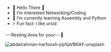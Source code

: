 - 👋 Hello There 🐼
- 👀 I’m interested Networking/Coding
- 🌱 I’m currently learning Assembly and Python  
- ⚡ Fun fact:  i like ursid

---Resting Area for your---🐼
<!---
Gurikgruik/Gurikgruik is a ✨ special ✨ repository because its `README.md` (this file) appears on your GitHub profile.
You can click the Preview link to take a look at your changes.
--->
![abdelrahman-harfoosh-jrp1ipVB6AY-unsplash](https://github.com/user-attachments/assets/e6a4138a-1e13-4324-8117-3e0253b0ab07)
